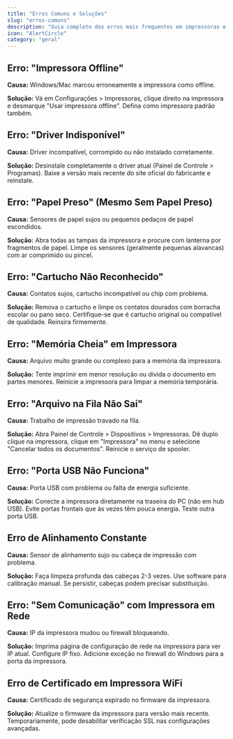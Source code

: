 ```yaml
---
title: "Erros Comuns e Soluções"
slug: "erros-comuns"
description: "Guia completo dos erros mais frequentes em impressoras e como resolvê-los. Desde papel preso até problemas de driver."
icon: "AlertCircle"
category: "geral"
---
```


## Erro: "Impressora Offline"

**Causa:** Windows/Mac marcou erroneamente a impressora como offline.

**Solução:** Vá em Configurações > Impressoras, clique direito na impressora e desmarque "Usar impressora offline". Defina como impressora padrão também.

## Erro: "Driver Indisponível"

**Causa:** Driver incompatível, corrompido ou não instalado corretamente.

**Solução:** Desinstale completamente o driver atual (Painel de Controle > Programas). Baixe a versão mais recente do site oficial do fabricante e reinstale.

## Erro: "Papel Preso" (Mesmo Sem Papel Preso)

**Causa:** Sensores de papel sujos ou pequenos pedaços de papel escondidos.

**Solução:** Abra todas as tampas da impressora e procure com lanterna por fragmentos de papel. Limpe os sensores (geralmente pequenas alavancas) com ar comprimido ou pincel.

## Erro: "Cartucho Não Reconhecido"

**Causa:** Contatos sujos, cartucho incompatível ou chip com problema.

**Solução:** Remova o cartucho e limpe os contatos dourados com borracha escolar ou pano seco. Certifique-se que é cartucho original ou compatível de qualidade. Reinsira firmemente.

## Erro: "Memória Cheia" em Impressora

**Causa:** Arquivo muito grande ou complexo para a memória da impressora.

**Solução:** Tente imprimir em menor resolução ou divida o documento em partes menores. Reinicie a impressora para limpar a memória temporária.

## Erro: "Arquivo na Fila Não Sai"

**Causa:** Trabalho de impressão travado na fila.

**Solução:** Abra Painel de Controle > Dispositivos > Impressoras. Dê duplo clique na impressora, clique em "Impressora" no menu e selecione "Cancelar todos os documentos". Reinicie o serviço de spooler.

## Erro: "Porta USB Não Funciona"

**Causa:** Porta USB com problema ou falta de energia suficiente.

**Solução:** Conecte a impressora diretamente na traseira do PC (não em hub USB). Evite portas frontais que às vezes têm pouca energia. Teste outra porta USB.

## Erro de Alinhamento Constante

**Causa:** Sensor de alinhamento sujo ou cabeça de impressão com problema.

**Solução:** Faça limpeza profunda das cabeças 2-3 vezes. Use software para calibração manual. Se persistir, cabeças podem precisar substituição.

## Erro: "Sem Comunicação" com Impressora em Rede

**Causa:** IP da impressora mudou ou firewall bloqueando.

**Solução:** Imprima página de configuração de rede na impressora para ver IP atual. Configure IP fixo. Adicione exceção no firewall do Windows para a porta da impressora.

## Erro de Certificado em Impressora WiFi

**Causa:** Certificado de segurança expirado no firmware da impressora.

**Solução:** Atualize o firmware da impressora para versão mais recente. Temporariamente, pode desabilitar verificação SSL nas configurações avançadas.
